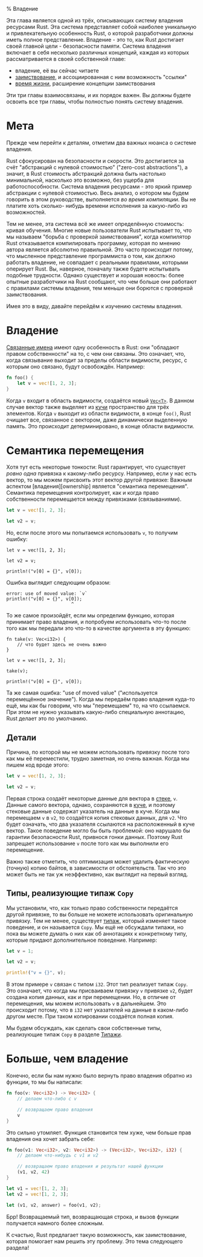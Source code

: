% Владение

Эта глава является одной из трёх, описывающих систему владения ресурсами Rust.
Эта система представляет собой наиболее уникальную и привлекательную особенность
Rust, о которой разработчики должны иметь полное представление. Владение - это
то, как Rust достигает своей главной цели - безопасности памяти. Система
владения включает в себя несколько различных концепций, каждая из которых
рассматривается в своей собственной главе:

* владение, её вы сейчас читаете
* [заимствование][borrowing], и ассоциированная с ним возможность "ссылки"
* [время жизни][lifetimes], расширение концепции заимствования

Эти три главы взаимосвязаны, и их порядок важен. Вы должны будете освоить все
три главы, чтобы полностью понять систему владения.

[borrowing]: references-and-borrowing.html
[lifetimes]: lifetimes.html

# Мета

Прежде чем перейти к деталям, отметим два важных нюанса о системе владения.

Rust сфокусирован на безопасности и скорости. Это достигается за счёт
"абстракций с нулевой стоимостью" ("zero-cost abstractions"), а значит, в Rust
стоимость абстракций должна быть настолько минимальной, насколько это возможно,
без ущерба для работоспособности. Система владения ресурсами - это яркий пример
абстракции с нулевой стоимостью. Весь анализ, о котором мы будем говорить в этом
руководстве, выполняется _во время компиляции_. Вы не платите хоть сколько-
нибудь времени исполнения за какую-либо из возможностей.

Тем не менее, эта система всё же имеет определённую стоимость: кривая обучения.
Многие новые пользователи Rust испытывает то, что мы называем "борьба с проверкой
заимствования", когда компилятор Rust отказывается компилировать программу,
которая по мнению автора является абсолютно правильной. Это часто происходит
потому, что мысленное представление программиста о том, как должно работать
владение, не совпадает с реальными правилами, которыми оперирует Rust. Вы,
наверное, поначалу также будете испытывать подобные трудности. Однако существует
и хорошая новость: более опытные разработчики на Rust сообщают, что чем больше
они работают с правилами системы владения, тем меньше они борются с проверкой
заимствования.

Имея это в виду, давайте перейдём к изучению системы владения.

# Владение

[Связанные имена][bindings] имеют одну особенность в Rust: они "обладают
правом собственности" на то, с чем они связаны. Это означает, что, когда
связывание выходит за пределы области видимости, ресурс, с которым оно связано,
будут освобождён. Например:

```rust
fn foo() {
    let v = vec![1, 2, 3];
}
```

Когда `v` входит в область видимости, создаётся новый [`Vec<T>`][vect]. В данном
случае вектор также выделяет из [кучи][heap] пространство для трёх элементов.
Когда `v` выходит из области видимости, в конце `foo()`, Rust очищает все,
связанное с вектором, даже динамически выделенную память. Это происходит
детерминировано, в конце области видимости.

[vect]: http://doc.rust-lang.org/std/vec/struct.Vec.html
[heap]: the-stack-and-the-heap.html
[bindings]: variable-bindings.html

# Семантика перемещения

Хотя тут есть некоторые тонкости: Rust гарантирует, что существует _ровно одна_
привязка к какому-либо ресурсу. Например, если у нас есть вектор, то мы можем
присвоить этот вектор другой привязке:
Важным аспектом [владения][ownership] является "семантика перемещения".
Семантика перемещения контролирует, как и когда право собственности перемещается
между привязками (связываниями).

```rust
let v = vec![1, 2, 3];

let v2 = v;
```

Но, если после этого мы попытаемся использовать `v`, то получим ошибку:

```rust,ignore
let v = vec![1, 2, 3];

let v2 = v;

println!("v[0] = {}", v[0]);
```

Ошибка выглядит следующим образом:

```text
error: use of moved value: `v`
println!("v[0] = {}", v[0]);
                        ^
```

То же самое произойдёт, если мы определим функцию, которая принимает право
владения, и попробуем использовать что-то после того как мы передали это что-то
в качестве аргумента в эту функцию:

```rust,ignore
fn take(v: Vec<i32>) {
    // что будет здесь не очень важно
}

let v = vec![1, 2, 3];

take(v);

println!("v[0] = {}", v[0]);
```

Та же самая ошибка: "use of moved value" ("используется перемещённое значение").
Когда мы передаём право владения куда-то ещё, мы как бы говорим, что мы
"перемещаем" то, на что ссылаемся. При этом не нужно указывать какую-либо
специальную аннотацию, Rust делает это по умолчанию.

## Детали

Причина, по которой мы не можем использовать привязку после того как мы её
переместили, трудно заметная, но очень важная. Когда мы пишем код вроде этого:

```rust
let v = vec![1, 2, 3];

let v2 = v;
```

Первая строка создаёт некоторые данные для вектора в [стеке][sh], `v`. Данные
самого вектора, однако, сохраняются в [куче][sh], и поэтому стековые данные
содержат указатель на данные в куче. Когда мы перемещаем `v` в `v2`, то
создаётся копия стековых данных, для `v2`. Что будет означать, что два указателя
ссылаются на расположенный в куче вектор. Такое поведение могло бы быть
проблемой: оно нарушало бы гарантии безопасности Rust, привнося гонки данных.
Поэтому Rust запрещает использование `v` после того как мы выполнили его
перемещение.

[sh]: the-stack-and-the-heap.html

Важно также отметить, что оптимизация может удалить фактическую (точную) копию
байтов, в зависимости от обстоятельств. Так что это может быть не так уж
неэффективно, как выглядит на первый взгляд.

## Типы, реализующие типаж `Copy`

Мы установили, что, как только право собственности передаётся другой привязке,
то вы больше не можете использовать оригинальную привязку. Тем не менее,
существует [типаж][traits], который изменяет такое поведение, и он называется
`Copy`. Мы ещё не обсуждали типажи, но пока вы можете думать о них как об
аннотациях к конкретному типу, которые придают дополнительное поведение.
Например:

```rust
let v = 1;

let v2 = v;

println!("v = {}", v);
```

В этом примере `v` связан с типом `i32`. Этот тип реализует типаж `Copy`.
Это означает, что когда мы присваиваем привязку `v` привязке `v2`, будет создана
копия данных, как и при перемещении. Но, в отличие от перемещения, мы 
можем использовать `v` в дальнейшем. Это происходит потому, что в `i32` нет 
указателей на данные в каком-либо другом месте. При таком копировании 
создаётся полная копия.

Мы будем обсуждать, как сделать свои собственные типы, реализующие типаж `Copy`
в разделе [Типажи][traits].

[traits]: traits.html

# Больше, чем владение

Конечно, если бы нам нужно было вернуть право владения обратно из функции, то мы
бы написали:

```rust
fn foo(v: Vec<i32>) -> Vec<i32> {
    // делаем что-либо с v

    // возвращаем право владения
    v
}
```

Это сильно утомляет. Функция становится тем хуже, чем больше прав владения она
хочет забрать себе:

```rust
fn foo(v1: Vec<i32>, v2: Vec<i32>) -> (Vec<i32>, Vec<i32>, i32) {
    // делаем что-нибудь с v1 и v2

    // возвращаем право владения и результат нашей функции
    (v1, v2, 42)
}

let v1 = vec![1, 2, 3];
let v2 = vec![1, 2, 3];

let (v1, v2, answer) = foo(v1, v2);
```

Брр! Возвращаемый тип, возвращающая строка, и вызов функции получается намного 
более сложным.

К счастью, Rust предлагает такую возможность, как заимствование, которая
помогает нам  решить эту проблему. Это тема следующего раздела!











